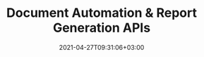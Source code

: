 ---
############################# Static ############################
layout: "product"
date: 2021-04-27T09:31:06+03:00
draft: false

############################# Head ############################
head_title: ".NET and Java Library for Documents Assembly, Automation & Reports Generation"
head_description: "Document Assembly APIs native to C# .NET & Java. Generate reports & custom formatted documents by fetching data from DB, XML, JSON or other formats."

############################# Header ############################
title: "Document Automation & Report Generation APIs"
description: "Create customizable templates & assemble with dynamically fetched data to generate reports in .NET & Java applications."

############################# APIs ###############################
apis:
  enable: true

  api:
    # api loop
    - title: "GroupDocs.Assembly High Code APIs Include"
      
      api_product:
        # api_product loop
        - link: "https://products.groupdocs.com/assembly/net/"
          img_alt: "GroupDocs.Assembly for .NET"
          image: "https://www.groupdocs.cloud/templates/groupdocs/images/product-logos/groupdocs-assembly-net.png"
          product: "GroupDocs.Assembly for"
          platform: ".NET"
          content: "Native .NET APIs for Windows Forms, ASP.NET, WPF, WCF & other .NET Framework based applications."

        # api_product loop
        - link: "https://products.groupdocs.com/assembly/java/"
          img_alt: "GroupDocs.Assembly for Java"
          image: "https://www.groupdocs.cloud/templates/groupdocs/images/product-logos/groupdocs-assembly-java.png"
          product: "GroupDocs.Assembly for"
          platform: "Java"
          content: "Native Java APIs for the Desktop, Web & other Java SE or EE based applications."

############################# Back to top ###############################
back_to_top:
  enable: true
---